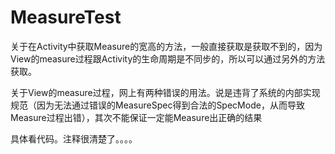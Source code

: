 

# MeasureTest


关于在Activity中获取Measure的宽高的方法，一般直接获取是获取不到的，因为View的measure过程跟Activity的生命周期是不同步的，所以可以通过另外的方法获取。


关于View的measure过程，网上有两种错误的用法。说是违背了系统的内部实现规范（因为无法通过错误的MeasureSpec得到合法的SpecMode，从而导致Measure过程出错），其次不能保证一定能Measure出正确的结果


具体看代码。注释很清楚了。。。。
